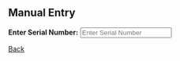 ## Manual Entry

<div class="container">
   <label for="serial"><b>Enter Serial Number:</b></label>
   <input type="text" placeholder="Enter Serial Number" name="serial" required>
</div>

[Back](https://projectemiszero.github.io/Add-Vehicle/)
